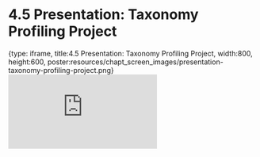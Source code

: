 # 4.5 Presentation: Taxonomy Profiling Project
 
{type: iframe, title:4.5 Presentation: Taxonomy Profiling Project, width:800, height:600, poster:resources/chapt_screen_images/presentation-taxonomy-profiling-project.png}
![](https://vgaysin1.github.io/CURE-MicrobialMysteries-test/presentation-taxonomy-profiling-project.html)
 

 
